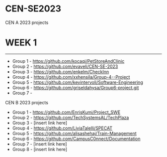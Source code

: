 # CEN-SE2023

CEN A 2023 projects 
<h1>WEEK 1</h1>

<hr>

* Group 1 - https://github.com/kocaqi/PetStoreAndClinic
* Group 2 - https://github.com/evaveli/CEN-SE-2023
* Group 3 - https://github.com/enkelm/CheckInn
* Group 4 - https://github.com/xxhensila/Group-4--Project
* Group 5 - https://github.com/kevintervoli/Software-Engineering
* Group 6 - https://github.com/griseldahysa/Group6-project.git
* Group 7 - 

CEN B 2023 projects 

* Group 1 - https://github.com/EnrisKumi/Project_SWE
* Group 2 - https://github.com/TechSystemsAL/TechPlaza
* Group 3 - [insert link here]
* Group 4 - https://github.com/LiviaTalelli/SPECAT
* Group 5 - https://github.com/alisashehaj/Train-Management
* Group 6 - https://github.com/CampusC0nnect/Documentation
* Group 7 - [insert link here]
* Group 8 - [insert link here]
